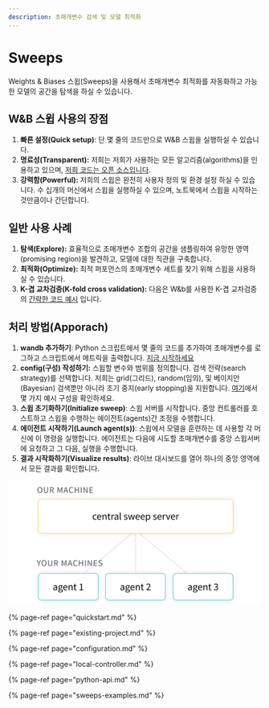 ```yaml
---
description: 초매개변수 검색 및 모델 최적화
---
```


# Sweeps

Weights & Biases 스윕\(Sweeps\)을 사용해서 초매개변수 최적화를 자동화하고 가능한 모델의 공간을 탐색을 하실 수 있습니다.

##  **W&B 스윕 사용의 장점**

1.  **빠른 설정\(Quick setup\)**: 단 몇 줄의 코드만으로 W&B 스윕을 실행하실 수 있습니다.
2. **명료성\(Transparent\):** 저희는 저희가 사용하는 모든 알고리즘\(algorithms\)을 인용하고 있으며, [저희 코드는 오픈 소스입니다](https://github.com/wandb/client/tree/master/wandb/sweeps).
3. **강력함\(Powerful\):** 저희의 스윕은 완전히 사용자 정의 및 환경 설정 하실 수 있습니다. 수 십개의 머신에서 스윕을 실행하실 수 있으며, 노트북에서 스윕을 시작하는 것만큼이나 간단합니다.

##  **일반 사용 사례**

1. **탐색\(Explore\):** 효율적으로 초매개변수 조합의 공간을 샘플링하여 유망한 영역\(promising region\)을 발견하고, 모델에 대한 직관을 구축합니다.
2. **최적화\(Optimize\):** 최적 퍼포먼스의 초매개변수 세트를 찾기 위해 스윕을 사용하실 수 있습니다.
3. **K-겹 교차검증\(K-fold cross validation\):** 다음은 W&b를 사용한 K-겹 교차검증의 [간략한 코드 예시](https://github.com/wandb/examples/tree/master/examples/wandb-sweeps/sweeps-cross-validation) 입니다.

##  **처리 방법\(Apporach\)**

1.  **wandb 추가하기**: Python 스크립트에서 몇 줄의 코드를 추가하여 초매개변수를 로그하고 스크립트에서 메트릭을 출력합니다. [지금 시작하세요 ](https://docs.wandb.com/sweeps/quickstart)
2. **config\(구성\) 작성하기:** 스윕할 변수와 범위를 정의합니다. 검색 전략\(search strategy\)를 선택합니다. 저희는 grid\(그리드\), random\(임의\), 및 베이지안\(Bayesian\) 검색뿐만 아니라 조기 중지\(early stopping\)을 지원합니다. [여기](https://github.com/wandb/examples/tree/master/examples/keras/keras-cnn-fashion)에서 몇 가지 예시 구성을 확인하세요.
3. **스윕 초기화하기\(Initialize sweep\)**: 스윕 서버를 시작합니다. 중앙 컨트롤러를 호스트하고 스윕을 수행하는 에이전트\(agents\)간 조정을 수행합니다.
4.  **에이전트 시작하기\(Launch agent\(s\)\)**: 스윕에서 모델을 훈련하는 데 사용할 각 머신에 이 명령을 실행합니다. 에이전트는 다음에 시도할 초매개변수를 중앙 스윕서버에 요청하고 그 다음, 실행을 수행합니다.
5. **결과 시작화하기\(Visualize results\)**: 라이브 대시보드를 열어 하나의 중앙 영역에서 모든 결과를 확인합니다.

![](../.gitbook/assets/central-sweep-server-3%20%282%29%20%282%29%20%283%29%20%282%29.png)

{% page-ref page="quickstart.md" %}

{% page-ref page="existing-project.md" %}

{% page-ref page="configuration.md" %}

{% page-ref page="local-controller.md" %}

{% page-ref page="python-api.md" %}

{% page-ref page="sweeps-examples.md" %}

